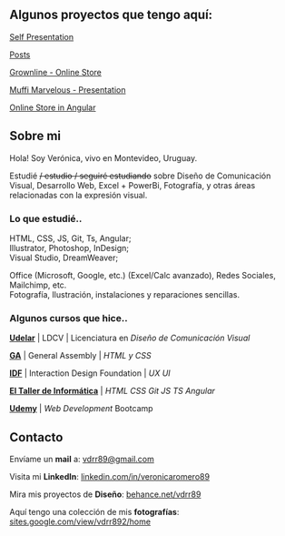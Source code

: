 ## Algunos proyectos que tengo aquí:  


[Self Presentation](https://github.com/vdrr89/me) 

[Posts](https://github.com/vdrr89/posts)  

[Grownline - Online Store](https://github.com/vdrr89/grownline)  

[Muffi Marvelous - Presentation](https://github.com/vdrr89/muffi)  

[Online Store in Angular](https://github.com/vdrr89/proyTallerI)  



## Sobre mi  


Hola! Soy Verónica, vivo en Montevideo, Uruguay.  


Estudié ~~/ estudio / seguiré estudiando~~ sobre Diseño de Comunicación Visual, Desarrollo Web, Excel + PowerBi, Fotografía, y otras áreas relacionadas con la expresión visual.



### Lo que estudié..


HTML, CSS, JS, Git, Ts, Angular;  
Illustrator, Photoshop, InDesign;  
Visual Studio, DreamWeaver;  

Office (Microsoft, Google, etc.) (Excel/Calc avanzado), Redes Sociales, Mailchimp, etc.  
Fotografía, Ilustración, instalaciones y reparaciones sencillas.  
 




### Algunos cursos que hice..


[**Udelar**](https://www.estudiantesldcv.uy) | LDCV | Licenciatura en *Diseño de Comunicación Visual* 

[**GA**](https://generalassemb.ly/) | General Assembly | *HTML y CSS*  

[**IDF**](https://www.interaction-design.org/) | Interaction Design Foundation | *UX UI*  

[**El Taller de Informática**](https://www.tallerdeinformatica.edu.uy/) | *HTML CSS Git JS TS Angular*  

[**Udemy**](https://www.udemy.com/course/the-complete-web-development-bootcamp/) | *Web Development* Bootcamp  





## Contacto


Envíame un **mail** a: [vdrr89@gmail.com](mailto:vdrr89@gmail.com)

Visita mi **LinkedIn**: [linkedin.com/in/veronicaromero89](https://www.linkedin.com/in/veronicaromero89/)

Mira mis proyectos de **Diseño**: [behance.net/vdrr89](https://www.behance.net/vdrr89)

Aquí tengo una colección de mis **fotografías**: [sites.google.com/view/vdrr892/home](https://sites.google.com/view/vdrr892/home)
